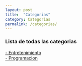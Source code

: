 ```yaml
---
layout: post
title:  "Categorias"
category: Categorias
permalink: /categorias/
---
```


### Lista de todas las categorias

[- Entretenimiento](entretenimiento) <br>
[- Programacion](programacion)
